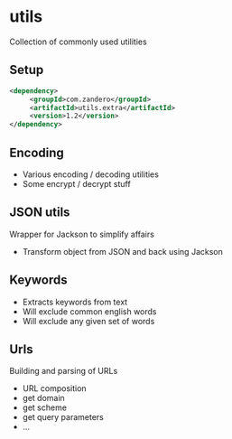 # utils
Collection of commonly used utilities 

## Setup
```xml
<dependency>      
     <groupId>com.zandero</groupId>      
     <artifactId>utils.extra</artifactId>      
     <version>1.2</version>      
</dependency>
```

## Encoding
* Various encoding / decoding utilities
* Some encrypt / decrypt stuff

## JSON utils
Wrapper for Jackson to simplify affairs
* Transform object from JSON and back using Jackson

## Keywords
* Extracts keywords from text 
* Will exclude common english words
* Will exclude any given set of words

## Urls
Building and parsing of URLs
* URL composition
* get domain
* get scheme
* get query parameters 
* ...

 
